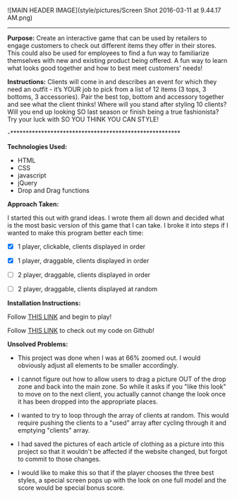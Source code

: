 
![MAIN HEADER IMAGE](style/pictures/Screen Shot 2016-03-11 at 9.44.17 AM.png)

*******************************************************

**Purpose:** Create an interactive game that can be used by retailers to engage customers to check out different items they offer in their stores. This could also be used for employees to find a fun way to familiarize themselves with new and existing product being offered. A fun way to learn what looks good together and how to best meet customers' needs!

**Instructions:** Clients will come in and describes an event for which they need an outfit - it’s YOUR job to pick from a list of 12 items (3 tops, 3 bottoms, 3 accessories). Pair the best top, bottom and accessory together and see what the client thinks! Where will you stand after styling 10 clients? Will you end up looking SO last season or finish being a true fashionista? Try your luck with SO YOU THINK YOU CAN STYLE!

-*******************************************************

**Technologies Used:**
- HTML
- CSS
- javascript
- jQuery
- Drop and Drag functions


**Approach Taken:**

I started this out with grand ideas. I wrote them all down and decided what is the most basic version of this game that I can take. I broke it into steps if I wanted to make this program better each time:

- [x] 1 player, clickable, clients displayed in order
- [x] 1 player, draggable, clients displayed in order
- [ ] 2 player, draggable, clients displayed in order
- [ ] 2 player, draggable, clients displayed at random



**Installation Instructions:**

Follow <a href="http://wileysb88.github.io/project_1/">THIS LINK</a> and begin to play!

Follow <a href="https://github.com/wileysb88/project_1">THIS LINK</a> to check out my code on Github!



**Unsolved Problems:**

- This project was done when I was at 66% zoomed out. I would obviously adjust all elements to be smaller accordingly.


- I cannot figure out how to allow users to drag a picture OUT of the drop zone and back into the main zone. So while it asks if you "like this look" to move on to the next client, you actually cannot change the look once it has been dropped into the appropriate places.

- I wanted to try to loop through the array of clients at random. This would require pushing the clients to a "used" array after cycling through it and emptying "clients" array.

- I had saved the pictures of each article of clothing as a picture into this project so that it wouldn't be affected if the website changed, but forgot to commit to those changes.

- I would like to make this so that if the player chooses the three best styles, a special screen pops up with the look on one full model and the score would be special bonus score.
